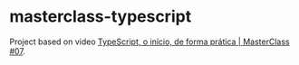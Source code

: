 # masterclass-typescript
Project based on video [TypeScript, o início, de forma prática | MasterClass #07](https://youtube.com/watch?v=0mYq5LrQN1s&amp;feature=shares).
